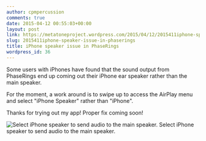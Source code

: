 ```yaml
---
author: cpmpercussion
comments: true
date: 2015-04-12 00:55:03+00:00
layout: post
link: https://metatoneproject.wordpress.com/2015/04/12/2015411iphone-speaker-issue-in-phaserings/
slug: 2015411iphone-speaker-issue-in-phaserings
title: iPhone speaker issue in PhaseRings
wordpress_id: 36
---
```


Some users with iPhones have found that the sound output from PhaseRings end up coming out their iPhone ear speaker rather than the main speaker.

For the moment, a work around is to swipe up to access the AirPlay menu and select "iPhone Speaker" rather than "iPhone".

Thanks for trying out my app! Proper fix coming soon!

![Select iPhone speaker to send audio to the main speaker.](https://metatoneproject.files.wordpress.com/2015/04/802f0-image.jpg) Select iPhone speaker to send audio to the main speaker.